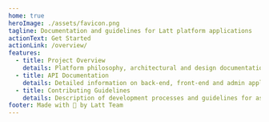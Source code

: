 ```yaml
---
home: true
heroImage: ./assets/favicon.png
tagline: Documentation and guidelines for Latt platform applications
actionText: Get Started
actionLink: /overview/
features:
  - title: Project Overview
    details: Platform philosophy, architectural and design documentation, and feature road map
  - title: API Documentation
    details: Detailed information on back-end, front-end and admin applications' internals
  - title: Contributing Guidelines
    details: Description of development processes and guidelines for aspiring project contributors
footer: Made with 💜 by Latt Team
---
```

